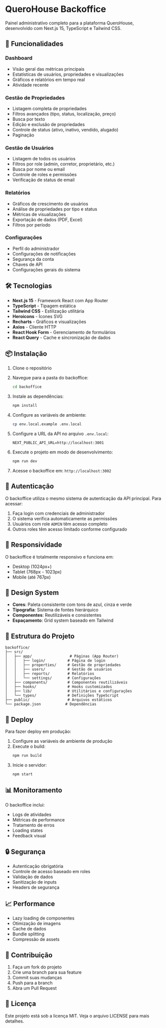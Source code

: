 # QueroHouse Backoffice

Painel administrativo completo para a plataforma QueroHouse, desenvolvido com Next.js 15, TypeScript e Tailwind CSS.

## 🚀 Funcionalidades

### Dashboard
- Visão geral das métricas principais
- Estatísticas de usuários, propriedades e visualizações
- Gráficos e relatórios em tempo real
- Atividade recente

### Gestão de Propriedades
- Listagem completa de propriedades
- Filtros avançados (tipo, status, localização, preço)
- Busca por texto
- Edição e exclusão de propriedades
- Controle de status (ativo, inativo, vendido, alugado)
- Paginação

### Gestão de Usuários
- Listagem de todos os usuários
- Filtros por role (admin, corretor, proprietário, etc.)
- Busca por nome ou email
- Controle de roles e permissões
- Verificação de status de email

### Relatórios
- Gráficos de crescimento de usuários
- Análise de propriedades por tipo e status
- Métricas de visualizações
- Exportação de dados (PDF, Excel)
- Filtros por período

### Configurações
- Perfil do administrador
- Configurações de notificações
- Segurança da conta
- Chaves de API
- Configurações gerais do sistema

## 🛠️ Tecnologias

- **Next.js 15** - Framework React com App Router
- **TypeScript** - Tipagem estática
- **Tailwind CSS** - Estilização utilitária
- **Heroicons** - Ícones SVG
- **Recharts** - Gráficos e visualizações
- **Axios** - Cliente HTTP
- **React Hook Form** - Gerenciamento de formulários
- **React Query** - Cache e sincronização de dados

## 📦 Instalação

1. Clone o repositório
2. Navegue para a pasta do backoffice:
   ```bash
   cd backoffice
   ```

3. Instale as dependências:
   ```bash
   npm install
   ```

4. Configure as variáveis de ambiente:
   ```bash
   cp env.local.example .env.local
   ```

5. Configure a URL da API no arquivo `.env.local`:
   ```
   NEXT_PUBLIC_API_URL=http://localhost:3001
   ```

6. Execute o projeto em modo de desenvolvimento:
   ```bash
   npm run dev
   ```

7. Acesse o backoffice em: `http://localhost:3002`

## 🔐 Autenticação

O backoffice utiliza o mesmo sistema de autenticação da API principal. Para acessar:

1. Faça login com credenciais de administrador
2. O sistema verifica automaticamente as permissões
3. Usuários com role `ADMIN` têm acesso completo
4. Outros roles têm acesso limitado conforme configurado

## 📱 Responsividade

O backoffice é totalmente responsivo e funciona em:
- Desktop (1024px+)
- Tablet (768px - 1023px)
- Mobile (até 767px)

## 🎨 Design System

- **Cores**: Paleta consistente com tons de azul, cinza e verde
- **Tipografia**: Sistema de fontes hierárquico
- **Componentes**: Reutilizáveis e consistentes
- **Espaçamento**: Grid system baseado em Tailwind

## 🔧 Estrutura do Projeto

```
backoffice/
├── src/
│   ├── app/                 # Páginas (App Router)
│   │   ├── login/          # Página de login
│   │   ├── properties/     # Gestão de propriedades
│   │   ├── users/          # Gestão de usuários
│   │   ├── reports/        # Relatórios
│   │   └── settings/       # Configurações
│   ├── components/         # Componentes reutilizáveis
│   ├── hooks/              # Hooks customizados
│   ├── lib/                # Utilitários e configurações
│   └── types/              # Definições TypeScript
├── public/                 # Arquivos estáticos
└── package.json           # Dependências
```

## 🚀 Deploy

Para fazer deploy em produção:

1. Configure as variáveis de ambiente de produção
2. Execute o build:
   ```bash
   npm run build
   ```
3. Inicie o servidor:
   ```bash
   npm start
   ```

## 📊 Monitoramento

O backoffice inclui:
- Logs de atividades
- Métricas de performance
- Tratamento de erros
- Loading states
- Feedback visual

## 🔒 Segurança

- Autenticação obrigatória
- Controle de acesso baseado em roles
- Validação de dados
- Sanitização de inputs
- Headers de segurança

## 📈 Performance

- Lazy loading de componentes
- Otimização de imagens
- Cache de dados
- Bundle splitting
- Compressão de assets

## 🤝 Contribuição

1. Faça um fork do projeto
2. Crie uma branch para sua feature
3. Commit suas mudanças
4. Push para a branch
5. Abra um Pull Request

## 📝 Licença

Este projeto está sob a licença MIT. Veja o arquivo LICENSE para mais detalhes.